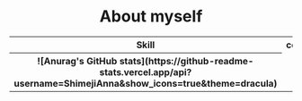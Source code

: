 <h1 align="center">About myself</h1>


<table style="width:100%">
  <tr>
    <th>Skill</th>
    <th>contribute</th>
  </tr>
    <th>![Anurag's GitHub stats](https://github-readme-stats.vercel.app/api?username=ShimejiAnna&show_icons=true&theme=dracula)</th>
</table>

